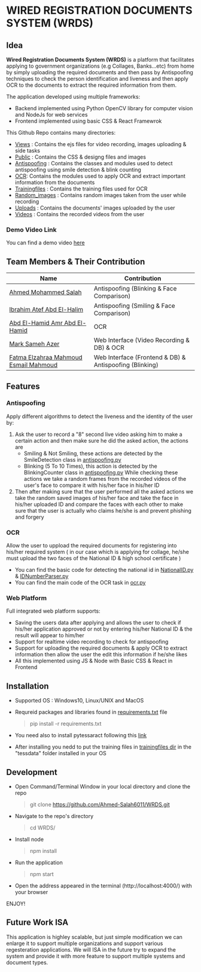# WIRED REGISTRATION DOCUMENTS SYSTEM (WRDS)

## Idea
**Wired Registration Documents System (WRDS)** is a platform that facilitates applying to government organizations (e.g Collages, Banks...etc) from home by simply uploading 
the required documents and then pass by Antispoofing techniques to check the person identification and liveness and then apply OCR to the documents to extract the required
information from them.

The application developed using multiple frameworks:

* Backend implemented using Python OpenCV library for computer vision and NodeJs for web services
* Frontend implemented using basic CSS & React Framewrok

This Github Repo contains many directories:

* [Views](https://github.com/Ahmed-Salah6011/WRDS/tree/master/views) : Contains the ejs files for video recording, images uploading & side tasks
* [Public](https://github.com/Ahmed-Salah6011/WRDS/tree/master/public) : Contains the CSS & designg files and images
* [Antispoofing](https://github.com/Ahmed-Salah6011/WRDS/tree/master/antispoofing) : Contains the classes and modules used to detect antispoofing using smile detection & blink counting
* [OCR](https://github.com/Ahmed-Salah6011/WRDS/tree/master/ocr): Contains the modules used to apply OCR and extract important information from the documents
* [Trainingfiles](https://github.com/Ahmed-Salah6011/WRDS/tree/master/trainingfiles) : Contains the training files used for OCR
* [Random_images](https://github.com/Ahmed-Salah6011/WRDS/tree/master/random_images) : Contains random images taken from the user while recording
* [Uploads](https://github.com/Ahmed-Salah6011/WRDS/tree/master/uploads) : Contains the documents' images uploaded by the user
* [Videos](https://github.com/Ahmed-Salah6011/WRDS/tree/master/videos) : Contains the recorded videos from the user

### Demo Video Link
You can find a demo video [here](https://www.youtube.com/watch?v=UB7Mwa1pzrM)


## Team Members & Their Contribution
| Name                                   | Contribution                                            |
| ---------------------------------------| --------------------------------------------------------|
| [Ahmed Mohammed Salah](https://github.com/Ahmed-Salah6011)               | Antispoofing (Blinking & Face Comparison)               |
| [Ibrahim Atef Abd El-Halim](https://github.com/Ibrahimatef)             | Antispoofing (Smiling & Face Comparison)                |
| [Abd El-Hamid Amr Abd El-Hamid](https://github.com/Hamiedamr)         | OCR                                                     |
| [Mark Sameh Azer](https://github.com/marksameh19)                        | Web Interface (Video Recording & DB) & OCR              |
| [Fatma Elzahraa Mahmoud Esmail Mahmoud](https://github.com/fatma-elzahraa99)  | Web Interface (Frontend & DB) & Antispoofing (Blinking) |

## Features

### Antispoofing
Apply different algorithms to detect the liveness and the identity of the user by:
1. Ask the user to record a "8" second live video asking him to make a certain action and then make sure he did the asked action, the actions are
    * Smiling & Not Smiling, these actions are detected by the SmileDetection class in [antispoofing.py](https://github.com/Ahmed-Salah6011/WRDS/blob/master/antispoofing/antispoofing.py)
    * Blinking (5 To 10 Times), this action is detected by the BlinkingCounter class in [antispoofing.py](https://github.com/Ahmed-Salah6011/WRDS/blob/master/antispoofing/antispoofing.py)
   While checking these actions we take a random frames from the recorded videos of the user's face to compare it with his/her face in his/her ID
2. Then after making sure that the user performed all the asked actions we take the random saved images of his/her face and take the face in his/her uploaded ID and compare the
faces with each other to make sure that the user is actually who claims he/she is and prevent phishing and forgery

### OCR
Allow the user to uppload the required documents for registering into his/her required system ( in our case which is applying for collage, he/she must upload the two
faces of the National ID & high school certificate )
* You can find the basic code for detecting the national id in [NationalID.py](https://github.com/Ahmed-Salah6011/WRDS/blob/master/ocr/NatinalID.py) &
[IDNumberParser.py](https://github.com/Ahmed-Salah6011/WRDS/blob/master/ocr/IDNumberParser.py)
* You can find the main code of the OCR task in [ocr.py](https://github.com/Ahmed-Salah6011/WRDS/blob/master/ocr/ocr.py)

### Web Platform
Full integrated web platform supports:
* Saving the users data after applying and allows the user to check if his/her application approved or not by entering his/her National ID & the result will appear to him/her
* Support for realtime video recording to check for antispoofing
* Support for uploading the required documents & apply OCR to extract information then allow the user the edit this information if he/she likes
* All this implemented using JS & Node with Basic CSS & React in Frontend


## Installation
* Supported OS : Windows10, Linux/UNIX and MacOS
* Requreid packages and libraries found in [requirements.txt](https://github.com/Ahmed-Salah6011/WRDS/blob/master/requirements.txt) file

  > pip install -r requirements.txt
* You need also to install pytessaract following this [link](https://tesseract-ocr.github.io/tessdoc/?fbclid=IwAR1fW9IUiFzU8c2inAUyiLjJw1XyCZwjLWP478Oa9yqhiqpawKMTmb3lkRY#binaries)
* After installing you nedd to put the training files in [trainingfiles dir](https://github.com/Ahmed-Salah6011/WRDS/tree/master/trainingfiles) in the "tessdata" folder installed in your OS 


## Development
* Open Command/Terminal Window in your local directory and clone the repo

  > git clone https://github.com/Ahmed-Salah6011/WRDS.git
* Navigate to the repo's directory
  
  > cd WRDS/
* Install node

  > npm install
* Run the application

  > npm start
* Open the address appeared in the terminal (http://localhost:4000/) with your browser

ENJOY!

## Future Work ISA
This application is highley scalable, but just simple modification we can enlarge it to support multiple organizations and support various regesteration applications.
We will ISA in the future try to expand the system and provide it with more feature to support multiple systems and document types.




